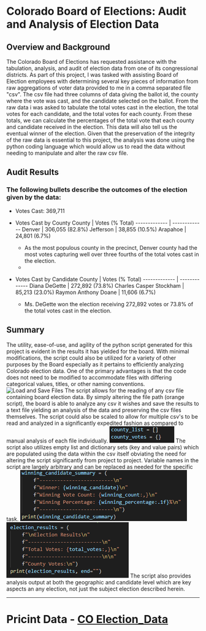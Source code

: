 # Colorado Board of Elections: Audit and Analysis of Election Data
## Overview and Background
The Colorado Board of Elections has requested assistance with the tabulation, analysis, and audit of election data from one of its congressional districts. As part of this project, I was tasked with assisting Board of Election employees with determining several key pieces of information from raw aggregations of voter data provided to me in a comma separated file "csv". The csv file had three columns of data giving the ballot id, the county where the vote was cast, and the candidate selected on the ballot. From the raw data i was asked to tabulate the total votes cast in the election, the total votes for each candidate, and the total votes for each county. From these totals, we can calculate the percentages of the total vote that each county and candidate received in the election. This data will also tell us the eventual winner of the election.  Given that the preservation of the integrity of the raw data is essential to this project, the analysis was done using the python coding language which would allow us to read the data without needing to manipulate and alter the raw csv file.
## Audit Results
### The following bullets describe the outcomes of the election given by the data:
- Votes Cast: 369,711
- Votes Cast by County
  County        | Votes (% Total)
  ------------- | -------------
  Denver        | 306,055 (82.8%)
  Jefferson     | 38,855 (10.5%)
  Arapahoe      | 24,801 (6.7%)
  
  - As the most populous county in the precinct, Denver county had the most votes capturing well over three fourths of the total votes cast in the election. 
  - 
- Votes Cast by Candidate
  County        | Votes (% Total)
  ------------- | -------------
  Diana DeGette           | 272,892 (73.8%)
  Charles Casper Stockham | 85,213 (23.0%)
  Raymon Anthony Doane    | 11,606 (6.7%)
  
  - Ms. DeGette won the election receiving 272,892 votes or 73.8% of the total votes cast in the election. 

## Summary
The utility, ease-of-use, and agility of the python script generated for this project is evident in the results it has yielded for the board. With minimal modifications, the script could also be utilized for a variety of other purposes by the Board especially as it pertains to efficiently analyzing Colorado election data. One of the primary advantages is that the code does not need to be modified to accommodate files with differing categorical values, titles, or other naming conventions. 
![Load and Save Files](Resources/load_save.png)
The script allows for the reading of any csv file containing board election data. By simply altering the file path (orange script), the board is able to analyze any csv it wishes and save the results to a text file yielding an analysis of the data and preserving the csv files themselves. The script could also be scaled to allow for multiple csv's to be read and analyzed in a significantly expedited fashion as compared to manual analysis of each file individually. 
![Lists and Dictionaries](Resources/Lists_Dictionaries.png)
The script also utilizes empty list and dictionary sets (key and value pairs) which are populated using the data within the csv itself obviating the need for altering the script significantly from project to project. Variable names in the script are largely arbitrary and can be replaced as needed for the specific task. 
![Candidate Outcomes](Resources/Candidate_Outcomes.png)
![County Outcomes](Resources/County_Outcomes.png)
The script also provides analysis output at both the geographic and candidate level which are key aspects an any election, not just the subject election described herein.

----------------
# Pricint Data - [CO Election_Data](Election_Alanysis/Resources/election_results.csv)
 
